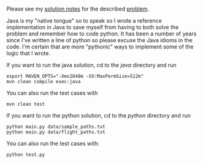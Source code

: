 Please see my [solution notes](Solution.md) for the described [problem](Problem.md).

Java is my "native tongue" so to speak so I wrote a reference implementation in Java to save myself from having to both solve the problem and remember how to code python.  It has been a number of years since I've written a line of python so please excuse the Java idioms in the code.  I'm certain that are more "pythonic" ways to implement some of the logic that I wrote.

If you want to run the java solution, cd to the *java* directory and run

    export MAVEN_OPTS="-Xmx2048m -XX:MaxPermSize=512m"
    mvn clean compile exec:java

You can also run the test cases with

    mvn clean test

If you want to run the python solution, cd to the *python* directory and run

    python main.py data/sample_paths.txt
    python main.py data/flight_paths.txt

You can also run the test cases with:

    python test.py